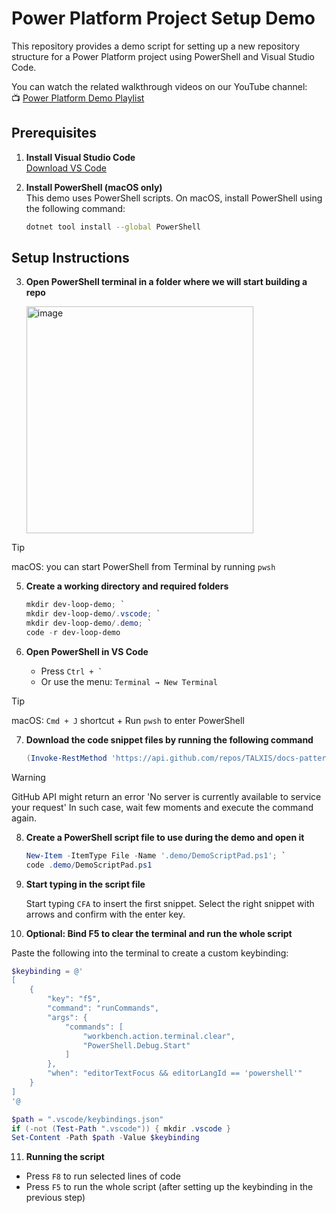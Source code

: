 # Power Platform Project Setup Demo

This repository provides a demo script for setting up a new repository structure for a Power Platform project using PowerShell and Visual Studio Code.

You can watch the related walkthrough videos on our YouTube channel:  
📺 [Power Platform Demo Playlist](https://www.youtube.com/playlist?list=PLFCzz03beGm5cthgn7LZh4bt-d9g1G6ip)

## Prerequisites

1. **Install Visual Studio Code**  
   [Download VS Code](https://code.visualstudio.com/)

2. **Install PowerShell (macOS only)**  
   This demo uses PowerShell scripts. On macOS, install PowerShell using the following command:

   ```bash
   dotnet tool install --global PowerShell
   ```

## Setup Instructions

3. **Open PowerShell terminal in a folder where we will start building a repo**

   <img width="363" alt="image" src="https://github.com/user-attachments/assets/26d1b6a3-956b-4984-a3a0-59498030f4c5" />

> [!TIP]
> macOS: you can start PowerShell from Terminal by running `pwsh`

5. **Create a working directory and required folders**

   ```powershell
   mkdir dev-loop-demo; `
   mkdir dev-loop-demo/.vscode; `
   mkdir dev-loop-demo/.demo; `
   code -r dev-loop-demo
   ```

6. **Open PowerShell in VS Code**

   - Press ``Ctrl + ` ``
   - Or use the menu: `Terminal → New Terminal`
  
> [!TIP]
> macOS: `Cmd + J` shortcut + Run `pwsh` to enter PowerShell

7. **Download the code snippet files by running the following command**

   ```powershell
   (Invoke-RestMethod 'https://api.github.com/repos/TALXIS/docs-patterns-practices/contents/dev-loops?ref=master' | Where-Object { $_.type -eq 'file' -and $_.name -like '*.code-snippets' }) |   ForEach-Object { Invoke-WebRequest $_.download_url -OutFile ".vscode\$($_.name)" }
   ```

> [!WARNING]  
> GitHub API might return an error 'No server is currently available to service your request'
> In such case, wait few moments and execute the command again.

8. **Create a PowerShell script file to use during the demo and open it**

   ```powershell
   New-Item -ItemType File -Name '.demo/DemoScriptPad.ps1'; `
   code .demo/DemoScriptPad.ps1
   ```

9. **Start typing in the script file**

   Start typing `CFA` to insert the first snippet. Select the right snippet with arrows and confirm with the enter key.

10. **Optional: Bind F5 to clear the terminal and run the whole script**

   Paste the following into the terminal to create a custom keybinding:

   ```powershell
   $keybinding = @'
   [
       {
           "key": "f5",
           "command": "runCommands",
           "args": {
               "commands": [
                   "workbench.action.terminal.clear",
                   "PowerShell.Debug.Start"
               ]
           },
           "when": "editorTextFocus && editorLangId == 'powershell'"
       }
   ]
'@

   $path = ".vscode/keybindings.json"
   if (-not (Test-Path ".vscode")) { mkdir .vscode }
   Set-Content -Path $path -Value $keybinding
   ```

11. **Running the script**

- Press `F8` to run selected lines of code
- Press `F5` to run the whole script (after setting up the keybinding in the previous step)
